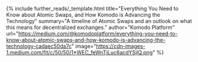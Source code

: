 {%
  include further_reads/_template.html
  title="Everything You Need to Know about Atomic Swaps, and How Komodo is Advancing the Technology"
  summary="A timeline of Atomic Swaps and an outlook on what this means for decentralized exchanges."
  author="Komodo Platform"
  url="https://medium.com/@komodoplatform/everything-you-need-to-know-about-atomic-swaps-and-how-komodo-is-advancing-the-technology-cadaec50da7c"
  image="https://cdn-images-1.medium.com/fit/c/50/50/1*WEC_feWnTjLuc6acdYSjlQ.png"
%}
